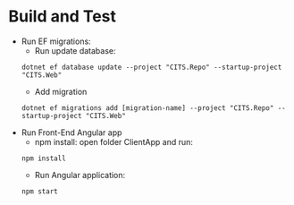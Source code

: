 # Build and Test
* Run EF migrations: 
    - Run update database:
    ```
    dotnet ef database update --project "CITS.Repo" --startup-project "CITS.Web"
    ```
    - Add migration
    ```
    dotnet ef migrations add [migration-name] --project "CITS.Repo" --startup-project "CITS.Web"
    ```
* Run Front-End Angular app
    - npm install: open folder ClientApp and run:
    ```
    npm install
    ```
    - Run Angular application:
    ```
    npm start
    ```